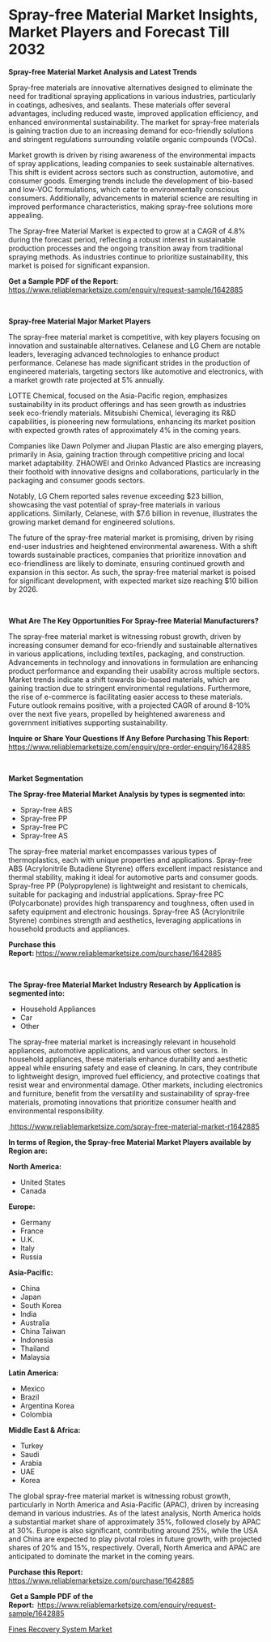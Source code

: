 <p><h1>Spray-free Material Market Insights, Market Players and Forecast Till 2032</h1></p><p><strong>Spray-free Material Market Analysis and Latest Trends</strong></p>
<p><p>Spray-free materials are innovative alternatives designed to eliminate the need for traditional spraying applications in various industries, particularly in coatings, adhesives, and sealants. These materials offer several advantages, including reduced waste, improved application efficiency, and enhanced environmental sustainability. The market for spray-free materials is gaining traction due to an increasing demand for eco-friendly solutions and stringent regulations surrounding volatile organic compounds (VOCs). </p><p>Market growth is driven by rising awareness of the environmental impacts of spray applications, leading companies to seek sustainable alternatives. This shift is evident across sectors such as construction, automotive, and consumer goods. Emerging trends include the development of bio-based and low-VOC formulations, which cater to environmentally conscious consumers. Additionally, advancements in material science are resulting in improved performance characteristics, making spray-free solutions more appealing. </p><p>The Spray-free Material Market is expected to grow at a CAGR of 4.8% during the forecast period, reflecting a robust interest in sustainable production processes and the ongoing transition away from traditional spraying methods. As industries continue to prioritize sustainability, this market is poised for significant expansion.</p></p>
<p><strong>Get a Sample PDF of the Report:&nbsp;</strong> <a href="https://www.reliablemarketsize.com/enquiry/request-sample/1642885?utm_campaign=1939&utm_medium=2&utm_source=Github&utm_content=ia&utm_term=12012025&utm_id=spray-free-material">https://www.reliablemarketsize.com/enquiry/request-sample/1642885</a></p>
<p>&nbsp;</p>
<p><strong>Spray-free Material Major Market Players</strong></p>
<p><p>The spray-free material market is competitive, with key players focusing on innovation and sustainable alternatives. Celanese and LG Chem are notable leaders, leveraging advanced technologies to enhance product performance. Celanese has made significant strides in the production of engineered materials, targeting sectors like automotive and electronics, with a market growth rate projected at 5% annually.</p><p>LOTTE Chemical, focused on the Asia-Pacific region, emphasizes sustainability in its product offerings and has seen growth as industries seek eco-friendly materials. Mitsubishi Chemical, leveraging its R&D capabilities, is pioneering new formulations, enhancing its market position with expected growth rates of approximately 4% in the coming years.</p><p>Companies like Dawn Polymer and Jiupan Plastic are also emerging players, primarily in Asia, gaining traction through competitive pricing and local market adaptability. ZHAOWEI and Orinko Advanced Plastics are increasing their foothold with innovative designs and collaborations, particularly in the packaging and consumer goods sectors.</p><p>Notably, LG Chem reported sales revenue exceeding $23 billion, showcasing the vast potential of spray-free materials in various applications. Similarly, Celanese, with $7.6 billion in revenue, illustrates the growing market demand for engineered solutions. </p><p>The future of the spray-free material market is promising, driven by rising end-user industries and heightened environmental awareness. With a shift towards sustainable practices, companies that prioritize innovation and eco-friendliness are likely to dominate, ensuring continued growth and expansion in this sector. As such, the spray-free material market is poised for significant development, with expected market size reaching $10 billion by 2026.</p></p>
<p>&nbsp;</p>
<p><strong>What Are The Key Opportunities For Spray-free Material Manufacturers?</strong></p>
<p><p>The spray-free material market is witnessing robust growth, driven by increasing consumer demand for eco-friendly and sustainable alternatives in various applications, including textiles, packaging, and construction. Advancements in technology and innovations in formulation are enhancing product performance and expanding their usability across multiple sectors. Market trends indicate a shift towards bio-based materials, which are gaining traction due to stringent environmental regulations. Furthermore, the rise of e-commerce is facilitating easier access to these materials. Future outlook remains positive, with a projected CAGR of around 8-10% over the next five years, propelled by heightened awareness and government initiatives supporting sustainability.</p></p>
<p><strong>Inquire or Share Your Questions If Any Before Purchasing This Report:</strong> <a href="https://www.reliablemarketsize.com/enquiry/pre-order-enquiry/1642885?utm_campaign=1939&utm_medium=2&utm_source=Github&utm_content=ia&utm_term=12012025&utm_id=spray-free-material">https://www.reliablemarketsize.com/enquiry/pre-order-enquiry/1642885</a></p>
<p>&nbsp;</p>
<p><strong>Market Segmentation</strong></p>
<p><strong>The Spray-free Material Market Analysis by types is segmented into:</strong></p>
<p><ul><li>Spray-free ABS</li><li>Spray-free PP</li><li>Spray-free PC</li><li>Spray-free AS</li></ul></p>
<p><p>The spray-free material market encompasses various types of thermoplastics, each with unique properties and applications. Spray-free ABS (Acrylonitrile Butadiene Styrene) offers excellent impact resistance and thermal stability, making it ideal for automotive parts and consumer goods. Spray-free PP (Polypropylene) is lightweight and resistant to chemicals, suitable for packaging and industrial applications. Spray-free PC (Polycarbonate) provides high transparency and toughness, often used in safety equipment and electronic housings. Spray-free AS (Acrylonitrile Styrene) combines strength and aesthetics, leveraging applications in household products and appliances.</p></p>
<p><strong>Purchase this Report:&nbsp;</strong><a href="https://www.reliablemarketsize.com/purchase/1642885?utm_campaign=1939&utm_medium=2&utm_source=Github&utm_content=ia&utm_term=12012025&utm_id=spray-free-material">https://www.reliablemarketsize.com/purchase/1642885</a></p>
<p>&nbsp;</p>
<p><strong>The Spray-free Material Market Industry Research by Application is segmented into:</strong></p>
<p><ul><li>Household Appliances</li><li>Car</li><li>Other</li></ul></p>
<p><p>The spray-free material market is increasingly relevant in household appliances, automotive applications, and various other sectors. In household appliances, these materials enhance durability and aesthetic appeal while ensuring safety and ease of cleaning. In cars, they contribute to lightweight design, improved fuel efficiency, and protective coatings that resist wear and environmental damage. Other markets, including electronics and furniture, benefit from the versatility and sustainability of spray-free materials, promoting innovations that prioritize consumer health and environmental responsibility.</p></p>
<p><a href="https://www.reliablemarketsize.com/spray-free-material-market-r1642885?utm_campaign=1939&utm_medium=2&utm_source=Github&utm_content=ia&utm_term=12012025&utm_id=spray-free-material">&nbsp;https://www.reliablemarketsize.com/spray-free-material-market-r1642885</a></p>
<p><strong>In terms of Region, the Spray-free Material Market Players available by Region are:</strong></p>
<p>
    <p> <strong> North America: </strong>
        <ul>
            <li>United States</li>
            <li>Canada</li>
        </ul>
        </p> 
    <p> <strong> Europe: </strong>
        <ul>
            <li>Germany</li>
            <li>France</li>
            <li>U.K.</li>
            <li>Italy</li>
            <li>Russia</li>
        </ul>
        </p> 
    <p> <strong> Asia-Pacific: </strong>
        <ul>
            <li>China</li>
            <li>Japan</li>
            <li>South Korea</li>
            <li>India</li>
            <li>Australia</li>
            <li>China Taiwan</li>
            <li>Indonesia</li>
            <li>Thailand</li>
            <li>Malaysia</li>
        </ul>
        </p> 
    <p> <strong> Latin America: </strong>
        <ul>
            <li>Mexico</li>
            <li>Brazil</li>
            <li>Argentina Korea</li>
            <li>Colombia</li>
        </ul>
        </p> 
    <p> <strong> Middle East & Africa: </strong>
        <ul>
            <li>Turkey</li>
            <li>Saudi</li>
            <li>Arabia</li>
            <li>UAE</li>
            <li>Korea</li>
        </ul>
    </p>
    </p>
<p><p>The global spray-free material market is witnessing robust growth, particularly in North America and Asia-Pacific (APAC), driven by increasing demand in various industries. As of the latest analysis, North America holds a substantial market share of approximately 35%, followed closely by APAC at 30%. Europe is also significant, contributing around 25%, while the USA and China are expected to play pivotal roles in future growth, with projected shares of 20% and 15%, respectively. Overall, North America and APAC are anticipated to dominate the market in the coming years.</p></p>
<p><strong>Purchase this Report: </strong><a href="https://www.reliablemarketsize.com/purchase/1642885?utm_campaign=1939&utm_medium=2&utm_source=Github&utm_content=ia&utm_term=12012025&utm_id=spray-free-material">https://www.reliablemarketsize.com/purchase/1642885</a></p>
<p>&nbsp;<strong>Get a Sample PDF of the Report:&nbsp;&nbsp;</strong><a href="https://www.reliablemarketsize.com/enquiry/request-sample/1642885?utm_campaign=1939&utm_medium=2&utm_source=Github&utm_content=ia&utm_term=12012025&utm_id=spray-free-material">https://www.reliablemarketsize.com/enquiry/request-sample/1642885</a></p>
<p><strong></strong></p>
<p><p><a href="https://github.com/PeterParrish5/Market-Research-Report-List-7/blob/main/fines-recovery-system-market.md?utm_campaign=1939&utm_medium=2&utm_source=Github&utm_content=ia&utm_term=12012025&utm_id=spray-free-material">Fines Recovery System Market</a></p></p>